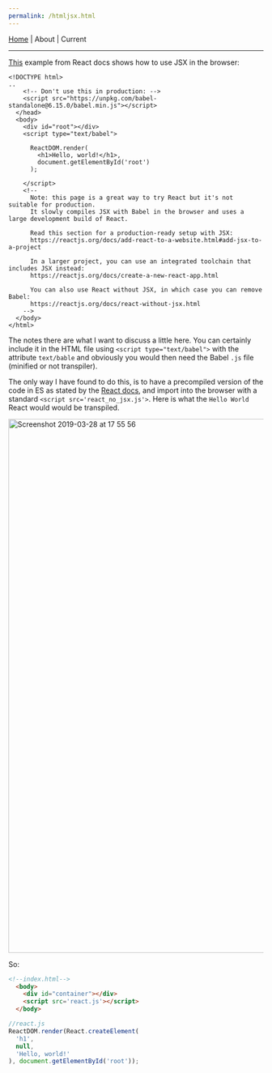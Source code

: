 ```yaml
---
permalink: /htmljsx.html
---
```

[Home](https://layik.github.io) | About | Current
<hr/>

[This](https://raw.githubusercontent.com/reactjs/reactjs.org/master/static/html/single-file-example.html) example from React docs shows how to use JSX in the browser:

```
<!DOCTYPE html>
..
    <!-- Don't use this in production: -->
    <script src="https://unpkg.com/babel-standalone@6.15.0/babel.min.js"></script>
  </head>
  <body>
    <div id="root"></div>
    <script type="text/babel">

      ReactDOM.render(
        <h1>Hello, world!</h1>,
        document.getElementById('root')
      );

    </script>
    <!--
      Note: this page is a great way to try React but it's not suitable for production.
      It slowly compiles JSX with Babel in the browser and uses a large development build of React.

      Read this section for a production-ready setup with JSX:
      https://reactjs.org/docs/add-react-to-a-website.html#add-jsx-to-a-project

      In a larger project, you can use an integrated toolchain that includes JSX instead:
      https://reactjs.org/docs/create-a-new-react-app.html

      You can also use React without JSX, in which case you can remove Babel:
      https://reactjs.org/docs/react-without-jsx.html
    -->
  </body>
</html>
```
The notes there are what I want to discuss a little here. You can certainly include it in the HTML file using `<script type="text/babel">` with the attribute `text/bable` and obviously you would then need the Babel `.js` file (minified or not transpiler).

The only way I have found to do this, is to have a precompiled version of the code in ES as stated by the [React docs](https://reactjs.org/docs/add-react-to-a-website.html), and import into the browser with a standard `<script src='react_no_jsx.js'>`. Here is what the `Hello World` React would would be transpiled.
 
<img width="1055" alt="Screenshot 2019-03-28 at 17 55 56" src="https://user-images.githubusercontent.com/408568/55181067-c4bf9900-5182-11e9-860f-e2f9ee545483.png">


So:

```html
<!--index.html-->
  <body>
    <div id="container"></div>
    <script src='react.js'></script>
  </body>
```

```js
//react.js
ReactDOM.render(React.createElement(
  'h1',
  null,
  'Hello, world!'
), document.getElementById('root'));
```